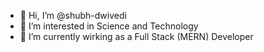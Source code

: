 - 👋 Hi, I’m @shubh-dwivedi
- 👀 I’m interested in Science and Technology
- 🌱 I’m currently wirking as a Full Stack (MERN) Developer

<!---
shubh-dwivedi/shubh-dwivedi is a ✨ special ✨ repository because its `README.md` (this file) appears on your GitHub profile.
You can click the Preview link to take a look at your changes.
--->
